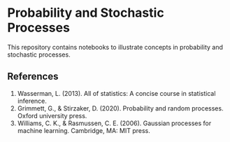 # Probability and Stochastic Processes
This repository contains notebooks to illustrate concepts in probability and stochastic processes.


## References
1.  Wasserman, L. (2013). All of statistics: A concise course in statistical inference.
1. Grimmett, G., \& Stirzaker, D. (2020). Probability and random processes. Oxford university press.
1. Williams, C. K., \& Rasmussen, C. E. (2006). Gaussian processes for machine learning. Cambridge, MA: MIT press.

